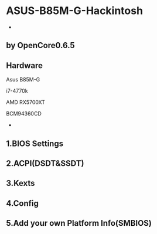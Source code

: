 # ASUS-B85M-G-Hackintosh
-

 by OpenCore0.6.5
 -
 
  Hardware
  -
   Asus B85M-G
   
   i7-4770k
   
   AMD RX5700XT
   
   BCM94360CD
   
 -
 1.BIOS Settings
 ------------------------
 2.ACPI(DSDT&SSDT)
 ------------------------
 3.Kexts
 ------------------------
 4.Config
 ------------------------
 5.Add your own Platform Info(SMBIOS)
 ------------------------
